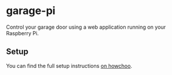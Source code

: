 # garage-pi

Control your garage door using a web application running on your Raspberry Pi.

## Setup
You can find the full setup instructions [on howchoo](https://howchoo.com/g/yznmzmuxywu/how-to-control-your-garage-door-from-your-phone-using-a-raspberry-pi).
